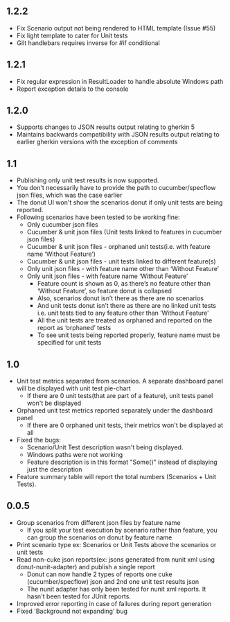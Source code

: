 ## 1.2.2
* Fix Scenario output not being rendered to HTML template (Issue #55)
* Fix light template to cater for Unit tests
* Gilt handlebars requires inverse for #if conditional

## 1.2.1
* Fix regular expression in ResultLoader to handle absolute Windows path
* Report exception details to the console

## 1.2.0
* Supports changes to JSON results output relating to gherkin 5
* Maintains backwards compatibility with JSON results output relating to earlier gherkin versions with the exception of comments

## 1.1
* Publishing only unit test results is now supported.
* You don't necessarily have to provide the path to cucumber/specflow json files, which was the case earlier
* The donut UI won't show the scenarios donut if only unit tests are being reported.
* Following scenarios have been tested to be working fine:
    * Only cucumber json files
    * Cucumber & unit json files (Unit tests linked to features in cucumber json files)
    * Cucumber & unit json files - orphaned unit tests(i.e. with feature name ‘Without Feature’)
    * Cucumber & unit json files - unit tests linked to different feature(s)    
    * Only unit json files - with feature name other than ‘Without Feature’
    * Only unit json files - with feature name ‘Without Feature’
       - Feature count is shown as 0, as there’s no feature other than ‘Without Feature’, so feature donut is collapsed
       - Also, scenarios donut isn’t there as there are no scenarios
       - And unit tests donut isn’t there as there are no linked unit tests i.e. unit tests tied to any feature other than ‘Without Feature’
       - All the unit tests are treated as orphaned and reported on the report as ‘orphaned’ tests
       - To see unit tests being reported properly, feature name must be specified for unit tests
    
## 1.0
* Unit test metrics separated from scenarios. A separate dashboard panel will be displayed with unit test pie-chart 
   * If there are 0 unit tests(that are part of a feature), unit tests panel won't be displayed
* Orphaned unit test metrics reported separately under the dashboard panel
   * If there are 0 orphaned unit tests, their metrics won't be displayed at all
* Fixed the bugs:
   * Scenario/Unit Test description wasn't being displayed.
   * Windows paths were not working
   * Feature description is in this format "Some(<description>)" instead of displaying just the description
* Feature summary table will report the total numbers (Scenarios + Unit Tests).

## 0.0.5 
* Group scenarios from different json files by feature name
    * If you split your test execution by scenario rather than feature, you can group the scenarios on donut by feature name
* Print scenario type ex: Scenarios or Unit Tests above the scenarios or unit tests
* Read non-cuke json reports(ex: jsons generated from nunit xml using donut-nunit-adapter) and publish a single report
    * Donut can now handle 2 types of reports one cuke (cucumber/specflow) json and 2nd one unit test results json
    * The nunit adapter has only been tested for nunit xml reports. It hasn't been tested for JUnit reports.
* Improved error reporting in case of failures during report generation
* Fixed 'Background not expanding' bug